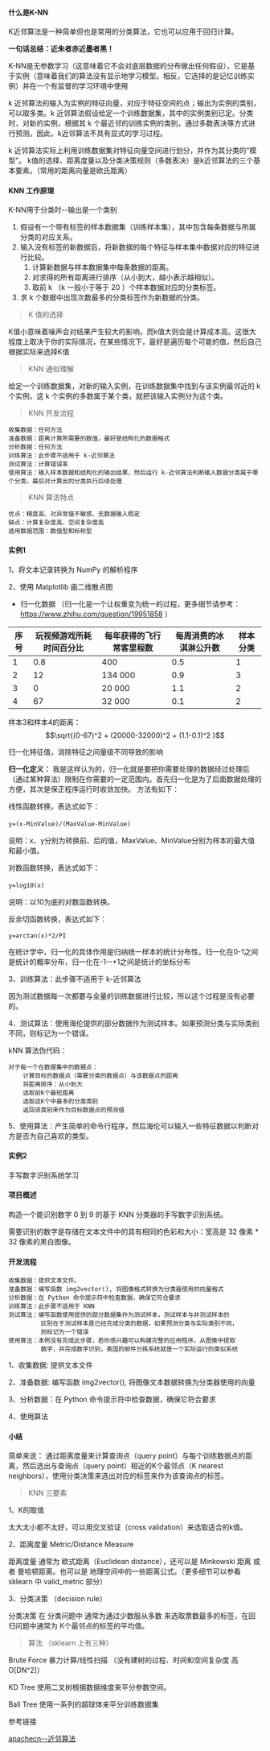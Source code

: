 #### 什么是K-NN

K近邻算法是一种简单但也是常用的分类算法，它也可以应用于回归计算。

**一句话总结：近朱者赤近墨者黑！**

K-NN是无参数学习（这意味着它不会对底层数据的分布做出任何假设），它是基于实例（意味着我们的算法没有显示地学习模型。相反，它选择的是记忆训练实例）并在一个有监督的学习环境中使用

k 近邻算法的输入为实例的特征向量，对应于特征空间的点；输出为实例的类别，可以取多类。k 近邻算法假设给定一个训练数据集，其中的实例类别已定。分类时，对新的实例，根据其 k 个最近邻的训练实例的类别，通过多数表决等方式进行预测。因此，k近邻算法不具有显式的学习过程。

k 近邻算法实际上利用训练数据集对特征向量空间进行划分，并作为其分类的“模型”。 k值的选择、距离度量以及分类决策规则（多数表决）是k近邻算法的三个基本要素。（常用的距离向量是欧氏距离）



#### KNN 工作原理

K-NN用于分类时--输出是一个类别

1. 假设有一个带有标签的样本数据集（训练样本集），其中包含每条数据与所属分类的对应关系。
2. 输入没有标签的新数据后，将新数据的每个特征与样本集中数据对应的特征进行比较。
   1. 计算新数据与样本数据集中每条数据的距离。
   2. 对求得的所有距离进行排序（从小到大，越小表示越相似）。
   3. 取前 k （k 一般小于等于 20 ）个样本数据对应的分类标签。
3. 求 k 个数据中出现次数最多的分类标签作为新数据的分类。

> K 值的选择

K值小意味着噪声会对结果产生较大的影响，而k值大则会是计算成本高。这很大程度上取决于你的实际情况，在某些情况下，最好是遍历每个可能的值，然后自己根据实际来选择K值

> KNN 通俗理解

给定一个训练数据集，对新的输入实例，在训练数据集中找到与该实例最邻近的 k 个实例，这 k 个实例的多数属于某个类，就把该输入实例分为这个类。

> KNN 开发流程

```
收集数据：任何方法
准备数据：距离计算所需要的数值，最好是结构化的数据格式
分析数据：任何方法
训练算法：此步骤不适用于 k-近邻算法
测试算法：计算错误率
使用算法：输入样本数据和结构化的输出结果，然后运行 k-近邻算法判断输入数据分类属于哪个分类，最后对计算出的分类执行后续处理
```

> KNN 算法特点

```
优点：精度高、对异常值不敏感、无数据输入假定
缺点：计算复杂度高、空间复杂度高
适用数据范围：数值型和标称型
```



#### 实例1

1、将文本记录转换为 NumPy 的解析程序

2、使用 Matplotlib 画二维散点图

- 归一化数据 （归一化是一个让权重变为统一的过程，更多细节请参考： https://www.zhihu.com/question/19951858 ）

| 序号 | 玩视频游戏所耗时间百分比 | 每年获得的飞行常客里程数 | 每周消费的冰淇淋公升数 | 样本分类 |
| ---- | ------------------------ | ------------------------ | ---------------------- | -------- |
| 1    | 0.8                      | 400                      | 0.5                    | 1        |
| 2    | 12                       | 134 000                  | 0.9                    | 3        |
| 3    | 0                        | 20 000                   | 1.1                    | 2        |
| 4    | 67                       | 32 000                   | 0.1                    | 2        |

样本3和样本4的距离： $$\sqrt{(0-67)^2 + (20000-32000)^2 + (1.1-0.1)^2 }$$

归一化特征值，消除特征之间量级不同导致的影响

**归一化定义：** 我是这样认为的，归一化就是要把你需要处理的数据经过处理后（通过某种算法）限制在你需要的一定范围内。首先归一化是为了后面数据处理的方便，其次是保正程序运行时收敛加快。 方法有如下：

线性函数转换，表达式如下：　　

```y=(x-MinValue)/(MaxValue-MinValue)　```　

说明：x、y分别为转换前、后的值，MaxValue、MinValue分别为样本的最大值和最小值。　

对数函数转换，表达式如下：　　

```y=log10(x)　```　

说明：以10为底的对数函数转换。

反余切函数转换，表达式如下：

```y=arctan(x)*2/PI　```

在统计学中，归一化的具体作用是归纳统一样本的统计分布性。归一化在0-1之间是统计的概率分布，归一化在-1--+1之间是统计的坐标分布

3、训练算法：此步骤不适用于 k-近邻算法

因为测试数据每一次都要与全量的训练数据进行比较，所以这个过程是没有必要的。

4、测试算法：使用海伦提供的部分数据作为测试样本。如果预测分类与实际类别不同，则标记为一个错误。

kNN 算法伪代码：

```
对于每一个在数据集中的数据点：
    计算目标的数据点（需要分类的数据点）与该数据点的距离
    将距离排序：从小到大
    选取前K个最短距离
    选取这K个中最多的分类类别
    返回该类别来作为目标数据点的预测值
```

5、使用算法：产生简单的命令行程序，然后海伦可以输入一些特征数据以判断对方是否为自己喜欢的类型。

#### 实例2

手写数字识别系统学习

#### 项目概述

构造一个能识别数字 0 到 9 的基于 KNN 分类器的手写数字识别系统。

需要识别的数字是存储在文本文件中的具有相同的色彩和大小：宽高是 32 像素 * 32 像素的黑白图像。

#### 开发流程

```
收集数据：提供文本文件。
准备数据：编写函数 img2vector(), 将图像格式转换为分类器使用的向量格式
分析数据：在 Python 命令提示符中检查数据，确保它符合要求
训练算法：此步骤不适用于 KNN
测试算法：编写函数使用提供的部分数据集作为测试样本，测试样本与非测试样本的
         区别在于测试样本是已经完成分类的数据，如果预测分类与实际类别不同，
         则标记为一个错误
使用算法：本例没有完成此步骤，若你感兴趣可以构建完整的应用程序，从图像中提取
         数字，并完成数字识别，美国的邮件分拣系统就是一个实际运行的类似系统
```

1、收集数据: 提供文本文件

2、准备数据: 编写函数 img2vector(), 将图像文本数据转换为分类器使用的向量

3、分析数据：在 Python 命令提示符中检查数据，确保它符合要求

4、使用算法



#### 小结

简单来说： 通过距离度量来计算查询点（query point）与每个训练数据点的距离，然后选出与查询点（query point）相近的K个最邻点（K nearest neighbors），使用分类决策来选出对应的标签来作为该查询点的标签。

>  KNN 三要素

1、K的取值

太大太小都不太好，可以用交叉验证（cross validation）来选取适合的k值。

2、距离度量 Metric/Distance Measure

距离度量 通常为 欧式距离（Euclidean distance），还可以是 Minkowski 距离 或者 曼哈顿距离。也可以是 地理空间中的一些距离公式。（更多细节可以参看 sklearn 中 valid_metric 部分）

3、分类决策 （decision rule）

分类决策 在 分类问题中 通常为通过少数服从多数 来选取票数最多的标签，在回归问题中通常为 K个最邻点的标签的平均值。

> 算法 （sklearn 上有三种）

Brute Force 暴力计算/线性扫描   （没有建树的过程、时间和空间复杂度 高 O[DN^2]）

KD Tree 使用二叉树根据数据维度来平分参数空间。

Ball Tree 使用一系列的超球体来平分训练数据集



参考链接

[apachecn--近邻算法](https://github.com/apachecn/AiLearning/blob/master/docs/ml/2.k-近邻算法.md)